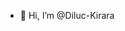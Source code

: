- 👋 Hi, I’m @Diluc-Kirara

<!---
Diluc-Kirara/Diluc-Kirara is a ✨ special ✨ repository because its `README.md` (this file) appears on your GitHub profile.
You can click the Preview link to take a look at your changes.
--->
